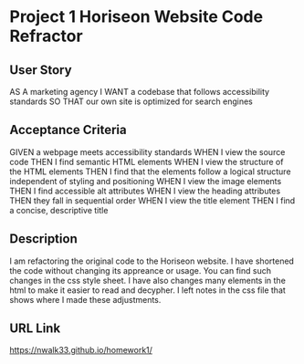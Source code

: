 # Project 1 Horiseon Website Code Refractor

## User Story
AS A marketing agency
I WANT a codebase that follows accessibility standards
SO THAT our own site is optimized for search engines

## Acceptance Criteria
GIVEN a webpage meets accessibility standards
WHEN I view the source code
THEN I find semantic HTML elements
WHEN I view the structure of the HTML elements
THEN I find that the elements follow a logical structure independent of styling and positioning
WHEN I view the image elements
THEN I find accessible alt attributes
WHEN I view the heading attributes
THEN they fall in sequential order
WHEN I view the title element
THEN I find a concise, descriptive title

## Description
I am refactoring the original code to the Horiseon website. 
I have shortened the code without changing its appreance or usage. 
You can find such changes in the css style sheet. 
I have also changes many elements in the html to make it easier to read and decypher. 
I left notes in the css file that shows where I made these adjustments.

## URL Link 
https://nwalk33.github.io/homework1/